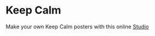 # Keep Calm

Make your own Keep Calm posters with this online [Studio](http://www.keepcalmstudio.com/)